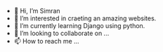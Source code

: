 - 👋 Hi, I’m Simran
- 👀 I’m interested in craeting an amazing websites.
- 🌱 I’m currently learning Django using python.
- 💞️ I’m looking to collaborate on ...
- 📫 How to reach me ...

<!---
simran1001/simran1001 is a ✨ special ✨ repository because its `README.md` (this file) appears on your GitHub profile.
You can click the Preview link to take a look at your changes.
--->
